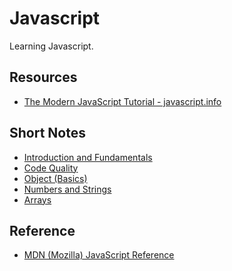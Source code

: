 # Javascript
Learning Javascript.

## Resources
- [The Modern JavaScript Tutorial - javascript.info](https://javascript.info/)

## Short Notes
- [Introduction and Fundamentals](/Fundamentals.md)
- [Code Quality](https://github.com/abhishekarya1/javascript/blob/master/Code%20Quality.md)
- [Object (Basics)](https://github.com/abhishekarya1/javascript/blob/master/Objects%20(Basics).md)
- [Numbers and Strings](https://github.com/abhishekarya1/javascript/blob/master/Numbers%20and%20Strings.md)
- [Arrays](/Arrays.md)

## Reference
- [MDN (Mozilla) JavaScript Reference](https://developer.mozilla.org/en-US/docs/Web/JavaScript)
